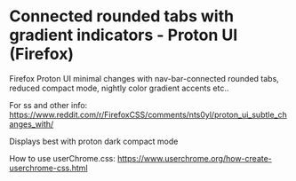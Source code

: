 # Connected rounded tabs with gradient indicators - Proton UI (Firefox)


Firefox Proton UI minimal changes with nav-bar-connected rounded tabs, reduced compact mode, nightly color gradient accents etc..

For ss and other info: https://www.reddit.com/r/FirefoxCSS/comments/nts0yl/proton_ui_subtle_changes_with/ 

Displays best with proton dark compact mode

How to use userChrome.css: https://www.userchrome.org/how-create-userchrome-css.html
